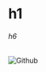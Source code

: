 # h1
###### h6 
![Github](https://github.com/user-attachments/assets/1f37f66c-ef4f-492c-8ba8-4305fe75bc09)

